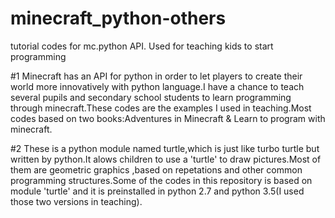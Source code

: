 # minecraft_python-others
tutorial codes for mc.python API.   Used for teaching kids to start programming

#1
Minecraft has an API for python in order to let players to create their world more innovatively with python language.I have a chance to teach several pupils and secondary school students to learn programming through minecraft.These codes are the examples I used in teaching.Most codes based on two books:Adventures in Minecraft & Learn to program with minecraft.

#2
These is a python module named turtle,which is just like turbo turtle but written by python.It alows children to use a 'turtle' to draw pictures.Most of them are geometric graphics ,based on repetations and other common programming structures.Some of the codes in this repository is based on module 'turtle' and it is  preinstalled in python 2.7 and python 3.5(I used those two versions in teaching).
